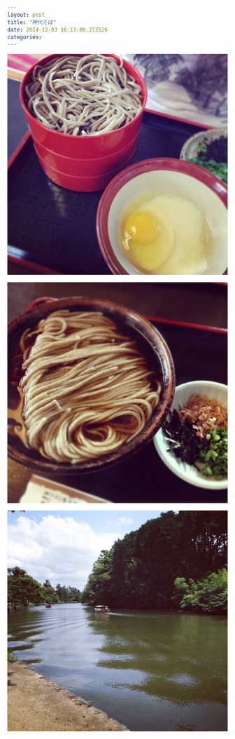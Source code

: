 ```yaml
---
layout: post
title: "神代そば"
date: 2014-12-03 16:13:00.273526
categories: 
---
```


![神代そば](/assets/images/201407/10546803_1472944619619758_57149568_n.jpg)

![](/assets/images/201407/10522180_259633960893835_1838274333_n.jpg)

![](/assets/images/201407/10554150_1439857586297155_1265246228_n.jpg)

